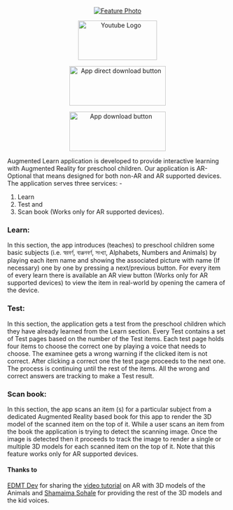 <p align="center">
  <a href="https://youtu.be/qz1fsQ7wPsk" target="_blank">
    <img src="https://github.com/almasud/almasud.github.io/raw/master/projects/augmented_learn/images/screenshots/feature_photo.jpg" alt="Feature Photo"/>
  </a>
</p>

<p align="center">
  <a href="https://youtu.be/qz1fsQ7wPsk" target="_blank">
    <img width="180" height="90" src="https://upload.wikimedia.org/wikipedia/commons/b/b8/YouTube_Logo_2017.svg" alt="Youtube Logo"/>
  </a>
</p>

<p align="center">
  <a target="_blank" href="https://github.com/almasud/almasud.github.io/raw/master/projects/augmented_learn/download/app/augmented_learn_v2.0.apk">
    <img width="220" height="90" src="https://github.com/almasud/almasud.github.io/raw/master/projects/augmented_learn/images/direct_apk_download.png" alt="App direct download button"/>
  </a>
</p>

<p align="center">
  <a target="_blank" href="https://play.google.com/store/apps/details?id=com.github.almasud.augmented_learn">
    <img width="220" height="90" src="https://github.com/almasud/almasud.github.io/raw/master/projects/augmented_learn/images/google-play-badge.png" alt="App download button"/>
  </a>
</p>

Augmented Learn application is developed to provide interactive learning
with Augmented Reality for preschool children. Our application is AR-Optional that means designed for both non-AR and AR supported devices.
The application serves three services: -

1. Learn
2. Test and
3. Scan book (Works only for AR supported devices).

### Learn:
In this section, the app introduces (teaches) to preschool children some basic subjects (i.e. স্বরবর্ণ, ব্যঞ্জনবর্ণ, সংখ্যা, Alphabets, Numbers and Animals) by playing each item name and
showing the associated picture with name (If necessary) one by one by pressing a next/previous button. For every item of every learn there is available an AR view
button (Works only for AR supported devices) to view the item in real-world by opening the camera of the device.

### Test:
In this section, the application gets a test from the preschool children which they have already learned from the Learn section. Every Test contains a set of Test pages based
on the number of the Test items. Each test page holds four items to choose the correct one by playing a voice that needs to choose. The examinee gets a wrong warning if the
clicked item is not correct. After clicking a correct one the test page proceeds to the next one. The process is continuing until the rest of the items. All the wrong and
correct answers are tracking to make a Test result.

### Scan book:
In this section, the app scans an item (s) for a particular subject from a dedicated Augmented Reality based book for this app to render the 3D model of the scanned item on
the top of it. While a user scans an item from the book the application is trying to detect the scanning image. Once the image is detected then it proceeds to track the image
to render a single or multiple 3D models for each scanned item on the top of it. Note that this feature works only for AR supported devices.


#### Thanks to
[EDMT Dev](https://www.youtube.com/user/eddydn71) for sharing the [video tutorial](https://www.youtube.com/watch?v=2xkZUPUbgoM&list=PLaoF-xhnnrRXD1Q354EN0tbjNU_UKsGPV) on AR with 3D models of the Animals
and [Shamaima Sohale](https://facebook.com/shamima.sohale) for providing the rest of the 3D models and the kid voices.
